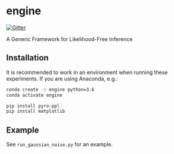 # engine
[![Gitter](https://badges.gitter.im/LFITaskForce/Engine.svg)](https://gitter.im/LFITaskForce/Engine?utm_source=badge&utm_medium=badge&utm_campaign=pr-badge)

A Generic Framework for Likelihood-Free Inference


## Installation

It is recommended to work in an environment when running these experiments. If you are using Anaconda, e.g.:
```bash
conda create -n engine python=3.6
conda activate engine

pip install pyro-ppl
pip install matplotlib
```

## Example

See `run_gaussian_noise.py` for an example.
